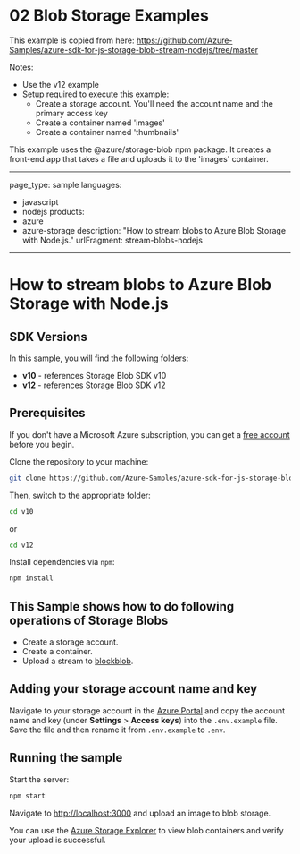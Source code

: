# 02 Blob Storage Examples

This example is copied from here:
https://github.com/Azure-Samples/azure-sdk-for-js-storage-blob-stream-nodejs/tree/master

Notes:
- Use the v12 example
- Setup required to execute this example:
  - Create a storage account. You'll need the account name and the primary access key
  - Create a container named 'images'
  - Create a container named 'thumbnails'

This example uses the @azure/storage-blob npm package. It creates a front-end app that takes
a file and uploads it to the 'images' container.


---
page_type: sample
languages:
- javascript
- nodejs
products:
- azure
- azure-storage
description: "How to stream blobs to Azure Blob Storage with Node.js."
urlFragment: stream-blobs-nodejs
---

# How to stream blobs to Azure Blob Storage with Node.js

## SDK Versions
In this sample, you will find the following folders:

* **v10** - references Storage Blob SDK v10
* **v12** - references Storage Blob SDK v12

## Prerequisites
If you don't have a Microsoft Azure subscription, you can get a [free account] before you begin.

Clone the repository to your machine:

```bash
git clone https://github.com/Azure-Samples/azure-sdk-for-js-storage-blob-stream-nodejs.git
```

Then, switch to the appropriate folder:

```bash
cd v10
```

or

```bash
cd v12
```

Install dependencies via `npm`:

```bash
npm install
```

## This Sample shows how to do following operations of Storage Blobs
* Create a storage account.
* Create a container.
* Upload a stream to [blockblob].

## Adding your storage account name and key
Navigate to your storage account in the [Azure Portal] and copy the account name and key (under **Settings** > **Access keys**) into the `.env.example` file. Save the file and then rename it from `.env.example` to `.env`.

## Running the sample
Start the server:

```bash
npm start
```

Navigate to [http://localhost:3000] and upload an image to blob storage.

You can use the [Azure Storage Explorer] to view blob containers and verify your upload is successful.

<!-- LINKS -->
[blockblob]: https://docs.microsoft.com/en-us/rest/api/storageservices/understanding-block-blobs--append-blobs--and-page-blobs
[Azure Portal]: https://portal.azure.com
[http://localhost:3000]: http://localhost:3000
[Azure Storage Explorer]: https://azure.microsoft.com/features/storage-explorer/
[free account]: http://go.microsoft.com/fwlink/?LinkId=330212

